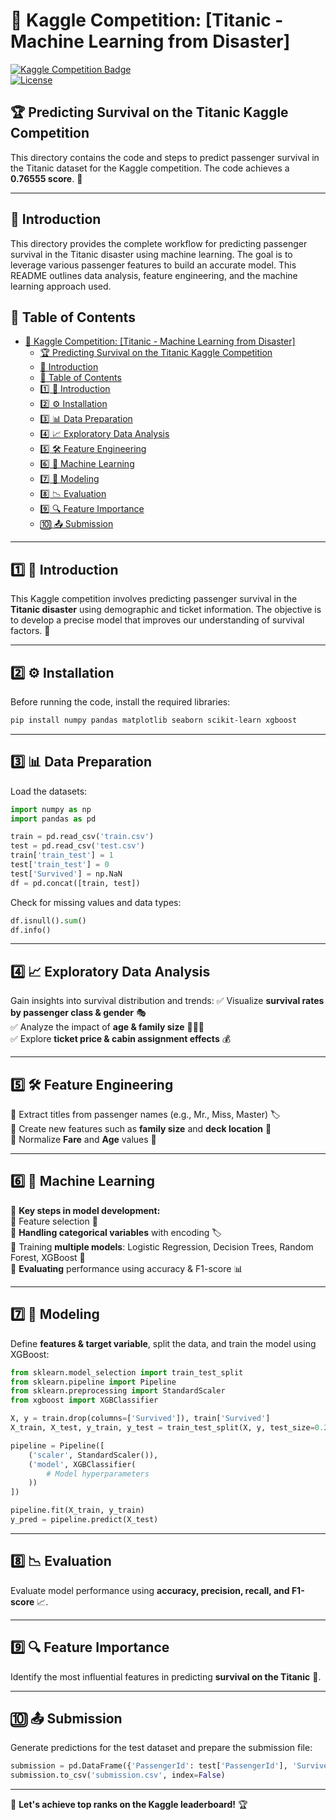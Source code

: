 # 🚢 Kaggle Competition: [Titanic - Machine Learning from Disaster]  

[![Kaggle Competition Badge](https://img.shields.io/badge/Titanic-20BEFF.svg)](https://www.kaggle.com/competitions/titanic)  
[![License](https://img.shields.io/github/license/1AyaNabil1/Kaggle-Competition.svg)](https://github.com/1AyaNabil1/Kaggle-Competition/blob/main/LICENSE)  

## 🏆 Predicting Survival on the Titanic Kaggle Competition  
This directory contains the code and steps to predict passenger survival in the Titanic dataset for the Kaggle competition. The code achieves a **0.76555 score**. 🚢

---

## 📌 Introduction  
This directory provides the complete workflow for predicting passenger survival in the Titanic disaster using machine learning. The goal is to leverage various passenger features to build an accurate model. This README outlines data analysis, feature engineering, and the machine learning approach used.

## 📖 Table of Contents  
- [🚢 Kaggle Competition: \[Titanic - Machine Learning from Disaster\]](#-kaggle-competition-titanic---machine-learning-from-disaster)
  - [🏆 Predicting Survival on the Titanic Kaggle Competition](#-predicting-survival-on-the-titanic-kaggle-competition)
  - [📌 Introduction](#-introduction)
  - [📖 Table of Contents](#-table-of-contents)
  - [1️⃣ 📌 Introduction ](#1️⃣--introduction-)
  - [2️⃣ ⚙️ Installation ](#2️⃣-️-installation-)
  - [3️⃣ 📊 Data Preparation ](#3️⃣--data-preparation-)
  - [4️⃣ 📈 Exploratory Data Analysis ](#4️⃣--exploratory-data-analysis-)
  - [5️⃣ 🛠 Feature Engineering ](#5️⃣--feature-engineering-)
  - [6️⃣ 🤖 Machine Learning ](#6️⃣--machine-learning-)
  - [7️⃣ 📡 Modeling ](#7️⃣--modeling-)
  - [8️⃣ 📉 Evaluation ](#8️⃣--evaluation-)
  - [9️⃣ 🔍 Feature Importance ](#9️⃣--feature-importance-)
  - [🔟 📤 Submission ](#--submission-)

---

## 1️⃣ 📌 Introduction <a name="introduction"></a>  
This Kaggle competition involves predicting passenger survival in the **Titanic disaster** using demographic and ticket information. The objective is to develop a precise model that improves our understanding of survival factors. 🚢

---

## 2️⃣ ⚙️ Installation <a name="installation"></a>  
Before running the code, install the required libraries:  
```bash
pip install numpy pandas matplotlib seaborn scikit-learn xgboost
```

---

## 3️⃣ 📊 Data Preparation <a name="data-preparation"></a>  
Load the datasets:  
```python
import numpy as np
import pandas as pd 

train = pd.read_csv('train.csv')
test = pd.read_csv('test.csv')
train['train_test'] = 1
test['train_test'] = 0
test['Survived'] = np.NaN
df = pd.concat([train, test])
```
Check for missing values and data types:  
```python
df.isnull().sum()
df.info()
```

---

## 4️⃣ 📈 Exploratory Data Analysis <a name="exploratory-data-analysis"></a>  
Gain insights into survival distribution and trends:
✅ Visualize **survival rates by passenger class & gender** 🎭  
✅ Analyze the impact of **age & family size** 👨‍👩‍👦  
✅ Explore **ticket price & cabin assignment effects** 💰  

---

## 5️⃣ 🛠 Feature Engineering <a name="feature-engineering"></a>  
🔹 Extract titles from passenger names (e.g., Mr., Miss, Master) 🏷️  
🔹 Create new features such as **family size** and **deck location** 🚢  
🔹 Normalize **Fare** and **Age** values 📏  

---

## 6️⃣ 🤖 Machine Learning <a name="machine-learning"></a>  
📌 **Key steps in model development:**  
🔹 Feature selection 🎯  
🔹 **Handling categorical variables** with encoding 🏷️  
🔹 Training **multiple models**: Logistic Regression, Decision Trees, Random Forest, XGBoost 🚀  
🔹 **Evaluating** performance using accuracy & F1-score 📊  

---

## 7️⃣ 📡 Modeling <a name="modeling"></a>  
Define **features & target variable**, split the data, and train the model using XGBoost:  
```python
from sklearn.model_selection import train_test_split
from sklearn.pipeline import Pipeline
from sklearn.preprocessing import StandardScaler
from xgboost import XGBClassifier

X, y = train.drop(columns=['Survived']), train['Survived']
X_train, X_test, y_train, y_test = train_test_split(X, y, test_size=0.25, random_state=42)

pipeline = Pipeline([
    ('scaler', StandardScaler()),
    ('model', XGBClassifier(
        # Model hyperparameters
    ))
])

pipeline.fit(X_train, y_train)
y_pred = pipeline.predict(X_test)
```

---

## 8️⃣ 📉 Evaluation <a name="evaluation"></a>  
Evaluate model performance using **accuracy, precision, recall, and F1-score** 📈.  

---

## 9️⃣ 🔍 Feature Importance <a name="feature-importance"></a>  
Identify the most influential features in predicting **survival on the Titanic** 🧐.  

---

## 🔟 📤 Submission <a name="submission"></a>  
Generate predictions for the test dataset and prepare the submission file:  
```python
submission = pd.DataFrame({'PassengerId': test['PassengerId'], 'Survived': pipeline.predict(test)})
submission.to_csv('submission.csv', index=False)
```

---

🚀 **Let's achieve top ranks on the Kaggle leaderboard!** 🏆
